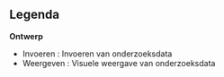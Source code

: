 
## Legenda

__Ontwerp__

* Invoeren : Invoeren van onderzoeksdata
* Weergeven : Visuele weergave van onderzoeksdata
